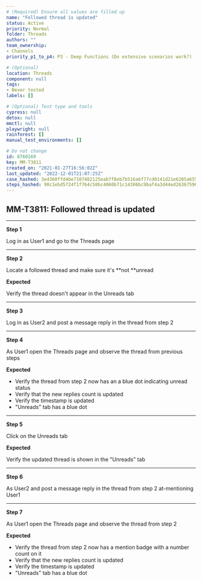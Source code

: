 ```yaml
---
# (Required) Ensure all values are filled up
name: "Followed thread is updated"
status: Active
priority: Normal
folder: Threads
authors: ""
team_ownership: 
- Channels
priority_p1_to_p4: P3 - Deep Functions (Do extensive scenarios work?)

# (Optional)
location: Threads
component: null
tags: 
- Never tested
labels: []

# (Optional) Test type and tools
cypress: null
detox: null
mmctl: null
playwright: null
rainforest: []
manual_test_environments: []

# Do not change
id: 8760169
key: MM-T3811
created_on: "2021-01-27T16:56:02Z"
last_updated: "2022-12-01T21:07:25Z"
case_hashed: 3e4360ffd4be7107482125eab7f8eb7b516a6f77cd0141d21e6205a655ef4f79338f1c269e87b7703209643361c307c0
steps_hashed: 90c1ebd5724f1f764c58bc4060b71c14306bc9baf4a3d44ed263675968262408d7e11b0e2a3ae979a5b4b1307ae58699
---
```


<!-- (Auto-generated) Based on frontmatter's "key" and "name" -->

## MM-T3811: Followed thread is updated

---

**Step 1**

Log in as User1 and go to the Threads page

---

**Step 2**

Locate a followed thread and make sure it's \*\*not \*\*unread

**Expected**

Verify the thread doesn't appear in the Unreads tab

---

**Step 3**

Log in as User2 and post a message reply in the thread from step 2

---

**Step 4**

As User1 open the Threads page and observe the thread from previous steps

**Expected**

- Verify the thread from step 2 now has an a blue dot indicating unread status
- Verify that the new replies count is updated
- Verify the timestamp is updated
- "Unreads" tab has a blue dot

---

**Step 5**

Click on the Unreads tab

**Expected**

Verify the updated thread is shown in the "Unreads" tab

---

**Step 6**

As User2 and post a message reply in the thread from step 2 at-mentioning User1

---

**Step 7**

As User1 open the Threads page and observe the thread from step 2

**Expected**

- Verify the thread from step 2 now has a mention badge with a number count on it
- Verify that the new replies count is updated
- Verify the timestamp is updated
- "Unreads" tab has a blue dot
